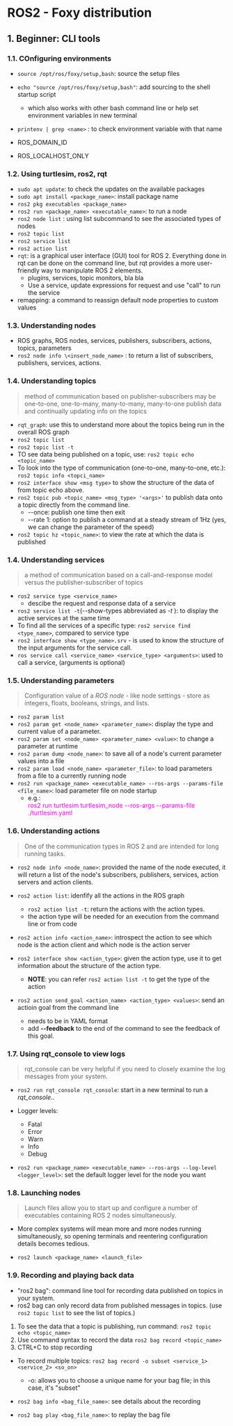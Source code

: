 # ROS2 - Foxy distribution 
## 1. Beginner: CLI tools
### 1.1. COnfiguring environments
- `source /opt/ros/foxy/setup,bash`: source the setup files
- `echo "source /opt/ros/foxy/setup,bash"`: add sourcing to the shell startup script
    - which also works with other bash command line or help set environment variables in new terminal

- `printenv | grep <name>` : to check environment variable with that name
- ROS_DOMAIN_ID
- ROS_LOCALHOST_ONLY

### 1.2. Using turtlesim, ros2, rqt
- `sudo apt update`: to check the updates on the available packages
- `sudo apt install <package_name>`: install package name
- `ros2 pkg executables <package_name>`
- `ros2 run <package_name> <executable_name>`: to run a node
- `ros2 node list` : using list subcommand to see the associated types of nodes
- `ros2 topic list`
- `ros2 service list`
- `ros2 action list`
- `rqt`: is a graphical user interface (GUI) tool for ROS 2. Everything done in rqt can be done on the command line, but rqt provides a more user-friendly way to manipulate ROS 2 elements.
    + plugins, services, topic monitors, bla bla
    + Use a service, update expressions for request and use "call" to run the service
- remapping: a command to reassign default node properties to custom values

### 1.3. Understanding nodes
- ROS graphs, ROS nodes, services, publishers, subscribers, actions, topics, parameters
- `ros2 node info \<insert_node_name>` : to return a list of subscribers, publishers, services, actions.

### 1.4. Understanding topics
> method of communication based on publisher-subscribers
> may be one-to-one, one-to-many, many-to-many, many-to-one
> publish data and continually updating info on the topics
- `rqt_graph`: use this to understand more about the topics being run in the overall ROS graph
- `ros2 topic list`
- `ros2 topic list -t`
- TO see data being published on a topic, use: `ros2 topic echo <topic_name>`
- To look into the type of communication (one-to-one, many-to-one, etc.): `ros2 topic info <topci_name>`
- `ros2 interface show <msg type>` to show the structure of the data of from topic echo above.
- `ros2 topic pub <topic_name> <msg_type> '<args>'` to publish data onto a topic directly from the command line.
    + --once: publish one time then exit
    + --rate 1: option to publish a command at a steady stream of 1Hz (yes, we can change the parameter of the speed)
- `ros2 topic hz <topic_name>`: to view the rate at which the data is published

### 1.4. Understanding services
> a method of communication based on a call-and-response model versus the publisher-subscriber of topics
- `ros2 service type <service_name>`
    + descibe the request and response data of a service
- `ros2 service list -t`(--show-types abbreviated as *-t* ): to display the active services at the same time
- To find all the services of a specific type: `ros2 service find <type_name>`, compared to service type
- `ros2 interface show <type_name>.srv` - is used to know the structure of the input arguments for the service call.
- `ros service call <service_name> <service_type> <arguments>`: used to call a service, (arguments is optional)

### 1.5. Understanding parameters
> Configuration value of a *ROS node* - like node settings - store as integers, floats, booleans, strings, and lists.
- `ros2 param list`
- `ros2 param get <node_name> <parameter_name>`: display the type and current value of a parameter.
- `ros2 param set <node_name> <parameter_name> <value>`: to change a parameter at runtime
- `ros2 param dump <node_name>`: to save all of a node's current parameter values into a file
- `ros2 param load <node_name> <parameter_file>`: to load parameters from a file to a currently running node
- `ros2 run <package_name> <executable_name> --ros-args --params-file <file_name>`: load parameter file on node startup
    + e.g.: <div style="color: magenta">ros2 run turtlesim turtlesim_node --ros-args --params-file ./turtlesim.yaml</div>

### 1.6. Understanding actions
> One of the communication types in ROS 2 and are intended for long running tasks. 
- `ros2 node info <node_name>`: provided the name of the node executed, it will return a list of the node's subscribers, publishers, services, action servers and action clients.

- `ros2 action list`: idenfify all the actions in the ROS graph
    + `ros2 action list -t`: return the actions with the action types.
    + the action type will be needed for an execution from the command line or from code

- `ros2 action info <action_name>`: introspect the action to see which node is the action client and which node is the action server

- `ros2 interface show <action_type>`: given the action type, use it to get information about the structure of the action type.
    + **NOTE**: you can refer `ros2 action list -t` to get the type of the action

- `ros2 action send_goal <action_name> <action_type> <values>`: send an actioin goal from the command line
    + *<values>* needs to be in YAML format
    + add **--feedback** to the end of the command to see the feedback of this goal.

### 1.7. Using rqt_console to view logs
> rqt_console can be very helpful if you need to closely examine the log messages from your system.
- `ros2 run rqt_console rqt_console`: start in a new terminal to run a *rqt_console*..
- Logger levels:
    + Fatal
    + Error
    + Warn
    + Info
    + Debug

- `ros2 run <package_name> <executable_name> --ros-args --log-level <logger_level>`: set the default logger level for the node you want 

### 1.8. Launching nodes
> Launch files allow you to start up and configure a number of executables containing ROS 2 nodes simultaneously.
- More complex systems will mean more and more nodes running simultaneously, so opening terminals and reentering configuration details becomes tedious.

- `ros2 launch <package_name> <launch_file>`    

### 1.9. Recording and playing back data
- "ros2 bag": command line tool for recording data published on topics in your system.
- ros2 bag can only record data from published messages in topics. (use `ros2 topic list` to see the list of topics.)

1. To see the data that a topic is publishing, run command: `ros2 topic echo <topic_name>`
2. Use command syntax to record the data `ros2 bag record <topic_name>`
3. CTRL+C to stop recording

- To record multiple topics: `ros2 bag record -o subset <service_1> <service_2> <so_on>`
    + -o: allows you to choose a unique name for your bag file; in this case, it's "subset"

- `ros2 bag info <bag_file_name>`: see details about the recording
- `ros2 bag play <bag_file_name>`: to replay the bag file

